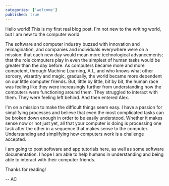 ```yaml
---
categories: ['welcome']
published: true
---
```


Hello world! This is my first real blog post. I'm not new to the writing world, but I am new to the computer world. 

The software and computer industry buzzed with innovation and reimagination, and companies and individuals everywhere were on a mission: that each new day would mean more technological advancements; that the role computers play in even the simplest of human tasks would be greater than the day before. As computers became more and more competent, through Machine Learning, A.I., and who knows what other sorcery, wizardry and magic, gradually, the world became more dependent on our little computer friends. But, little by little, bit by bit, the human race was feeling like they were increasingly further from understanding how the computers were functioning around them. They struggled to interact with them. They were feeling left behind. And then entered Alex. 

I'm on a mission to make the difficult things seem easy. I have a passion for simplifying processes and believe that even the most complicated tasks can be broken down enough in order to be easily understood. Whether it makes sense now or not just yet, all that your computer is doing is processing one task after the other in a sequence that makes sense to the computer. Understanding and simplifying how computers work is a challenge accepted. 

I am going to post software and app tutorials here, as well as some software documentation. I hope I am able to help humans in understanding and being able to interact with their computer friends.

Thanks for reading! 

-- AC

